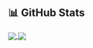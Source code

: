 <!-- ### Hi there 👋 -->

## 📊 GitHub Stats
<a href="https://github.com/wlbr">
  <img align="center" src="https://github-readme-stats.vercel.app/api/top-langs/?username=wlbr&exclude_repo=csvfix&layout=compact" />
</a>
<a href="https://github.com/wlbr">
  <img align="center" src="https://github-readme-stats.vercel.app/api?username=wlbr&show_icons=true" />
</a>

<!--
**wlbr/wlbr** is a ✨ _special_ ✨ repository because its `README.md` (this file) appears on your GitHub profile.

Here are some ideas to get you started:

- 🔭 I’m currently working on ...
- 🌱 I’m currently learning ...
- 👯 I’m looking to collaborate on ...
- 🤔 I’m looking for help with ...
- 💬 Ask me about ...
- 📫 How to reach me: ...
- 😄 Pronouns: ...
- ⚡ Fun fact: ...
-->
